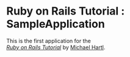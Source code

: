 # Ruby on Rails Tutorial : SampleApplication

This is the first application for the  
[*Ruby on Rails Tutorial*](http://railstutorial.jp/)
by [Michael Hartl](http://maichaelhartl.com/).